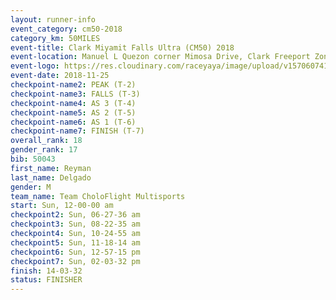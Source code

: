 ```yaml
---
layout: runner-info 
event_category: cm50-2018 
category_km: 50MILES 
event-title: Clark Miyamit Falls Ultra (CM50) 2018 
event-location: Manuel L Quezon corner Mimosa Drive, Clark Freeport Zone, Clark, Pampanga, Philippines 
event-logo: https://res.cloudinary.com/raceyaya/image/upload/v1570607412/logo/cm50_p8ydpq.jpg 
event-date: 2018-11-25 
checkpoint-name2: PEAK (T-2) 
checkpoint-name3: FALLS (T-3) 
checkpoint-name4: AS 3 (T-4) 
checkpoint-name5: AS 2 (T-5) 
checkpoint-name6: AS 1 (T-6) 
checkpoint-name7: FINISH (T-7) 
overall_rank: 18
gender_rank: 17
bib: 50043
first_name: Reyman
last_name: Delgado
gender: M
team_name: Team CholoFlight Multisports
start: Sun, 12-00-00 am
checkpoint2: Sun, 06-27-36 am
checkpoint3: Sun, 08-22-35 am
checkpoint4: Sun, 10-24-55 am
checkpoint5: Sun, 11-18-14 am
checkpoint6: Sun, 12-57-15 pm
checkpoint7: Sun, 02-03-32 pm
finish: 14-03-32
status: FINISHER
---
```

